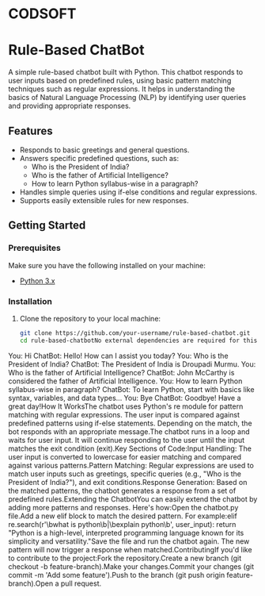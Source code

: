 # CODSOFT
# Rule-Based ChatBot

A simple rule-based chatbot built with Python. This chatbot responds to user inputs based on predefined rules, using basic pattern matching techniques such as regular expressions. It helps in understanding the basics of Natural Language Processing (NLP) by identifying user queries and providing appropriate responses.

## Features
- Responds to basic greetings and general questions.
- Answers specific predefined questions, such as:
  - Who is the President of India?
  - Who is the father of Artificial Intelligence?
  - How to learn Python syllabus-wise in a paragraph?
- Handles simple queries using if-else conditions and regular expressions.
- Supports easily extensible rules for new responses.

## Getting Started

### Prerequisites
Make sure you have the following installed on your machine:
- [Python 3.x](https://www.python.org/downloads/)

### Installation

1. Clone the repository to your local machine:

   ```bash
   git clone https://github.com/your-username/rule-based-chatbot.git
   cd rule-based-chatbotNo external dependencies are required for this project, as it is built using only the Python Standard Library.Running the ChatbotOpen a terminal (or command prompt) and navigate to the project folder where chatbot.py is located:cd path/to/projectRun the Python script:python chatbot.pyThe chatbot will start a conversation, and you can type in your queries. Type exit to end the conversation.Example ConversationChatBot: Hello! Type 'exit' to end the conversation.
You: Hi
ChatBot: Hello! How can I assist you today?
You: Who is the President of India?
ChatBot: The President of India is Droupadi Murmu.
You: Who is the father of Artificial Intelligence?
ChatBot: John McCarthy is considered the father of Artificial Intelligence.
You: How to learn Python syllabus-wise in paragraph?
ChatBot: To learn Python, start with basics like syntax, variables, and data types...
You: Bye
ChatBot: Goodbye! Have a great day!How It WorksThe chatbot uses Python's re module for pattern matching with regular expressions. The user input is compared against predefined patterns using if-else statements. Depending on the match, the bot responds with an appropriate message.The chatbot runs in a loop and waits for user input. It will continue responding to the user until the input matches the exit condition (exit).Key Sections of Code:Input Handling: The user input is converted to lowercase for easier matching and compared against various patterns.Pattern Matching: Regular expressions are used to match user inputs such as greetings, specific queries (e.g., "Who is the President of India?"), and exit conditions.Response Generation: Based on the matched patterns, the chatbot generates a response from a set of predefined rules.Extending the ChatbotYou can easily extend the chatbot by adding more patterns and responses. Here's how:Open the chatbot.py file.Add a new elif block to match the desired pattern. For example:elif re.search(r'\bwhat is python\b|\bexplain python\b', user_input):
    return "Python is a high-level, interpreted programming language known for its simplicity and versatility."Save the file and run the chatbot again. The new pattern will now trigger a response when matched.ContributingIf you'd like to contribute to the project:Fork the repository.Create a new branch (git checkout -b feature-branch).Make your changes.Commit your changes (git commit -m 'Add some feature').Push to the branch (git push origin feature-branch).Open a pull request.
